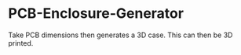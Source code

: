 # PCB-Enclosure-Generator
Take PCB dimensions then generates a 3D case.
This can then be 3D printed.
